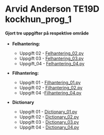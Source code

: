 # Arvid Anderson TE19D kockhun_prog_1

#### Gjort tre uppgifter på respektive område

- **Felhantering:**
  
  - Uppgift 02 - [Felhantering_02.py](https://github.com/ArvidAnderson/kokchun_prog1/blob/main/Felhantering_02.py "Felhantering_02.py")
  - Uppgift 03 - [Felhantering_03.py](https://github.com/ArvidAnderson/kokchun_prog1/blob/main/Felhantering_03.py "Felhantering_03.py")
  - Uppgift_04 - [Felhantering_04.py](https://github.com/ArvidAnderson/kokchun_prog1/blob/main/Felhantering_04.py "Felhantering_04.py")

- **Filhantering:**
  
  - Uppgift 01 -  [Filhantering_01.py](https://github.com/ArvidAnderson/kokchun_prog1/blob/main/Filhantering_01.py "Filhantering_01.py")
  - Uppgift 02 - [Filhantering_02.py](https://github.com/ArvidAnderson/kokchun_prog1/blob/main/Filhantering_02.py "Filhantering_02.py")
  - Uppgift 04 -[Filhantering_04.py](https://github.com/ArvidAnderson/kokchun_prog1/blob/main/Filhantering_04.py "Filhantering_04.py")

- **Dictionary**
  
  - Uppgift 01 - [Dictionary_01.py](https://github.com/ArvidAnderson/kokchun_prog1/blob/main/Dictionary_01.py)
  - Uppgift 02 - [Dictionary_02.py](https://github.com/ArvidAnderson/kokchun_prog1/blob/main/Dictionary_02.py)
  - Uppgift 03 - [Dictionary_03.py](https://github.com/ArvidAnderson/kokchun_prog1/blob/main/Dictionary_03.py)
  - Uppgift 04 - [Dictionary_04.py](https://github.com/ArvidAnderson/kokchun_prog1/blob/main/Dictionary_04.py)
